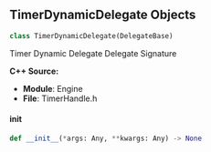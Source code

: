 ## TimerDynamicDelegate Objects

```python
class TimerDynamicDelegate(DelegateBase)
```

Timer Dynamic Delegate  Delegate Signature

**C++ Source:**

- **Module**: Engine
- **File**: TimerHandle.h

<a id="unreal.TimerDynamicDelegate.__init__"></a>

#### __init__

```python
def __init__(*args: Any, **kwargs: Any) -> None
```

<a id="unreal.ViewportDisplayCallback"></a>